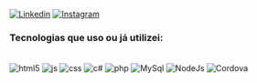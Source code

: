 [![Linkedin](https://img.shields.io/badge/LinkedIn-0077B5?style=for-the-badge&logo=linkedin&logoColor=white)](https://www.linkedin.com/in/victor-emmanuel-lima-da-silva-b34350276/)
[![Instagram](https://img.shields.io/badge/Instagram-E4405F?style=for-the-badge&logo=instagram&logoColor=white)](https://www.instagram.com/victor_lima_013)

### Tecnologias que uso ou já utilizei:
<div style="display: inline_block"><br/>
  <img align="center" alt= "html5" src="https://img.shields.io/badge/HTML5-E34F26?style=for-the-badge&logo=html5&logoColor=white"/>
  <img align="center" alt= "js" src="https://img.shields.io/badge/JavaScript-F7DF1E?style=for-the-badge&logo=javascript&logoColor=black"/>
  <img align="center" alt= "css" src="https://img.shields.io/badge/CSS-237?&style=for-the-badge&logo=css3&logoColor=white"/>
  <img align="center" alt= "c#" src="https://img.shields.io/badge/C%23-239120?style=for-the-badge&logo=c-sharp&logoColor=white"/>
  <img align="center" alt= "php" src="https://img.shields.io/badge/PHP-777BB4?style=for-the-badge&logo=php&logoColor=white"/>
  <img align="center" alt= "MySql" src="https://img.shields.io/badge/MySQL-00000F?style=for-the-badge&logo=mysql&logoColor=white"/>
  <img align="center" alt="NodeJs" src="https://img.shields.io/badge/Node.js-43853D?style=for-the-badge&logo=node.js&logoColor=white"/>
  <img align="center" alt= "Cordova" src="https://img.shields.io/badge/Cordova-35434F?style=for-the-badge&logo=apache-cordova&logoColor=E8E8E8"/></br>
</div><br>

